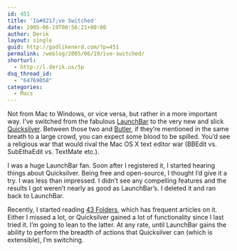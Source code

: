 ```yaml
---
id: 451
title: 'I&#8217;ve Switched'
date: 2005-06-19T00:56:21+00:00
author: Derik
layout: single
guid: http://godlikenerd.com/?p=451
permalink: /weblog/2005/06/19/ive-switched/
shorturl:
  - http://l.derik.us/5p
dsq_thread_id:
  - "64769058"
categories:
  - Macs
---
```

Not from Mac to Windows, or vice versa, but rather in a more important way. I&#8217;ve switched from the fabulous [LaunchBar](http://www.obdev.at/products/launchbar/) to the very new and slick [Quicksilver](http://quicksilver.blacktree.com). Between those two and [Butler](http://www.petermaurer.de/nasi.php?section=butler&layout=default), if they&#8217;re mentioned in the same breath to a large crowd, you can expect some blood to be spilled. You&#8217;d see a religious war that would rival the Mac OS X text editor war (BBEdit vs. SubEthaEdit vs. TextMate etc.).

I was a huge LaunchBar fan. Soon after I registered it, I started hearing things about Quicksilver. Being free and open-source, I thought I&#8217;d give it a try. I was less than impressed. I didn&#8217;t see any compelling features and the results I got weren&#8217;t nearly as good as LaunchBar&#8217;s. I deleted it and ran back to LaunchBar.

Recently, I started reading [43 Folders](http://www.43folders.com), which has frequent articles on it. Either I missed a lot, or Quicksilver gained a lot of functionality since I last tried it. I&#8217;m going to lean to the latter. At any rate, until LaunchBar gains the ability to perform the breadth of actions that Quicksilver can (which is extensible), I&#8217;m switching.